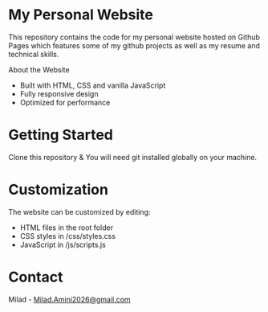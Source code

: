 # My Personal Website
This repository contains the code for my personal website hosted on Github Pages which features some of my github projects as well as my resume and technical skills.

About the Website
- Built with HTML, CSS and vanilla JavaScript
- Fully responsive design
- Optimized for performance

# Getting Started
Clone this repository & You will need git installed globally on your machine.
# Customization
The website can be customized by editing:
- HTML files in the root folder
- CSS styles in /css/styles.css
- JavaScript in /js/scripts.js

# Contact
Milad - Milad.Amini2026@gmail.com
